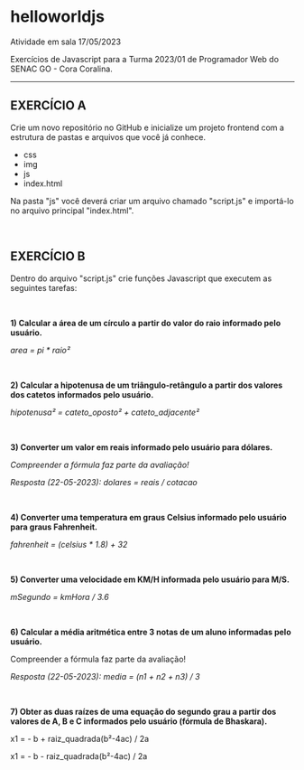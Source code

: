 # helloworldjs

Atividade em sala 17/05/2023

Exercícios de Javascript para a Turma 2023/01 de Programador Web do SENAC GO - Cora Coralina.

---

## EXERCÍCIO A

Crie um novo repositório no GitHub e inicialize um projeto frontend com a estrutura de pastas e arquivos que você já conhece.
- css
- img
- js
- index.html

Na pasta "js" você deverá criar um arquivo chamado "script.js" e importá-lo no arquivo principal "index.html". 

&nbsp;

## EXERCÍCIO B

Dentro do arquivo "script.js" crie funções Javascript que executem as seguintes tarefas:

&nbsp;

**1) Calcular a área de um círculo a partir do valor do raio informado pelo usuário.**

*area = pi * raio²*

&nbsp;

**2) Calcular a hipotenusa de um triângulo-retângulo a partir dos valores dos catetos informados pelo usuário.**

*hipotenusa² = cateto_oposto² + cateto_adjacente²*

&nbsp;

**3) Converter um valor em reais informado pelo usuário para dólares.**

*Compreender a fórmula faz parte da avaliação!*

*Resposta (22-05-2023): dolares = reais / cotacao*

&nbsp;

**4) Converter uma temperatura em graus Celsius informado pelo usuário para graus Fahrenheit.**

*fahrenheit = (celsius * 1.8) + 32*

&nbsp;

**5) Converter uma velocidade em KM/H informada pelo usuário para M/S.**

*mSegundo = kmHora / 3.6*

&nbsp;

**6) Calcular a média aritmética entre 3 notas de um aluno informadas pelo usuário.**

Compreender a fórmula faz parte da avaliação!

*Resposta (22-05-2023): media = (n1 + n2 + n3) / 3*

&nbsp;

**7) Obter as duas raízes de uma equação do segundo grau a partir dos valores de A, B e C informados pelo usuário (fórmula de Bhaskara).**

x1 = - b + raiz_quadrada(b²-4ac) / 2a

x1 = - b - raiz_quadrada(b²-4ac) / 2a
